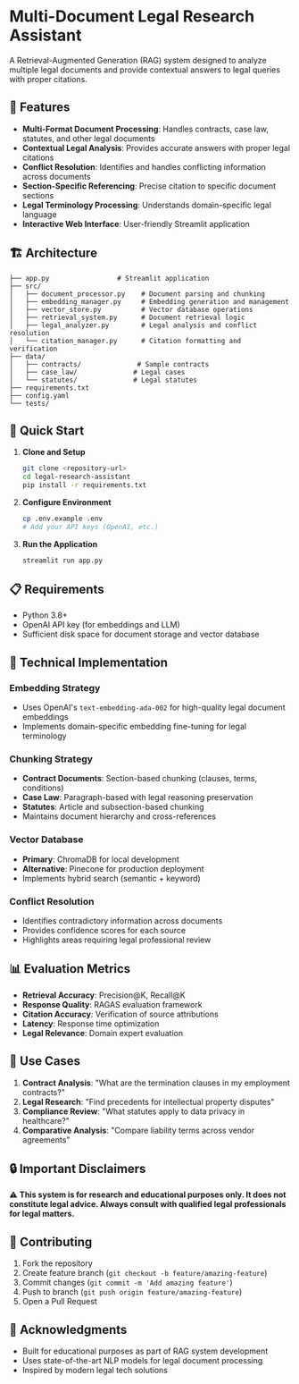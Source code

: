 # Multi-Document Legal Research Assistant

A Retrieval-Augmented Generation (RAG) system designed to analyze multiple legal documents and provide contextual answers to legal queries with proper citations.

## 🎯 Features

- **Multi-Format Document Processing**: Handles contracts, case law, statutes, and other legal documents
- **Contextual Legal Analysis**: Provides accurate answers with proper legal citations  
- **Conflict Resolution**: Identifies and handles conflicting information across documents
- **Section-Specific Referencing**: Precise citation to specific document sections
- **Legal Terminology Processing**: Understands domain-specific legal language
- **Interactive Web Interface**: User-friendly Streamlit application

## 🏗️ Architecture

```
├── app.py                 # Streamlit application
├── src/
│   ├── document_processor.py    # Document parsing and chunking
│   ├── embedding_manager.py     # Embedding generation and management
│   ├── vector_store.py          # Vector database operations
│   ├── retrieval_system.py      # Document retrieval logic
│   ├── legal_analyzer.py        # Legal analysis and conflict resolution
│   └── citation_manager.py      # Citation formatting and verification
├── data/
│   ├── contracts/              # Sample contracts
│   ├── case_law/              # Legal cases
│   └── statutes/              # Legal statutes
├── requirements.txt
├── config.yaml
└── tests/
```

## 🚀 Quick Start

1. **Clone and Setup**
   ```bash
   git clone <repository-url>
   cd legal-research-assistant
   pip install -r requirements.txt
   ```

2. **Configure Environment**
   ```bash
   cp .env.example .env
   # Add your API keys (OpenAI, etc.)
   ```

3. **Run the Application**
   ```bash
   streamlit run app.py
   ```

## 📋 Requirements

- Python 3.8+
- OpenAI API key (for embeddings and LLM)
- Sufficient disk space for document storage and vector database

## 🔧 Technical Implementation

### Embedding Strategy
- Uses OpenAI's `text-embedding-ada-002` for high-quality legal document embeddings
- Implements domain-specific embedding fine-tuning for legal terminology

### Chunking Strategy
- **Contract Documents**: Section-based chunking (clauses, terms, conditions)
- **Case Law**: Paragraph-based with legal reasoning preservation
- **Statutes**: Article and subsection-based chunking
- Maintains document hierarchy and cross-references

### Vector Database
- **Primary**: ChromaDB for local development
- **Alternative**: Pinecone for production deployment
- Implements hybrid search (semantic + keyword)

### Conflict Resolution
- Identifies contradictory information across documents
- Provides confidence scores for each source
- Highlights areas requiring legal professional review

## 📊 Evaluation Metrics

- **Retrieval Accuracy**: Precision@K, Recall@K
- **Response Quality**: RAGAS evaluation framework
- **Citation Accuracy**: Verification of source attributions
- **Latency**: Response time optimization
- **Legal Relevance**: Domain expert evaluation

## 🎯 Use Cases

1. **Contract Analysis**: "What are the termination clauses in my employment contracts?"
2. **Legal Research**: "Find precedents for intellectual property disputes"
3. **Compliance Review**: "What statutes apply to data privacy in healthcare?"
4. **Comparative Analysis**: "Compare liability terms across vendor agreements"

## 🔒 Important Disclaimers

⚠️ **This system is for research and educational purposes only. It does not constitute legal advice. Always consult with qualified legal professionals for legal matters.**

## 🤝 Contributing

1. Fork the repository
2. Create feature branch (`git checkout -b feature/amazing-feature`)
3. Commit changes (`git commit -m 'Add amazing feature'`)
4. Push to branch (`git push origin feature/amazing-feature`)
5. Open a Pull Request


## 🙏 Acknowledgments

- Built for educational purposes as part of RAG system development
- Uses state-of-the-art NLP models for legal document processing
- Inspired by modern legal tech solutions
